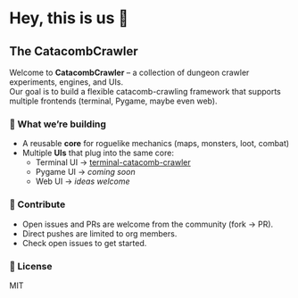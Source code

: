 # Hey, this is us 👋  
## The CatacombCrawler

Welcome to **CatacombCrawler** – a collection of dungeon crawler experiments, engines, and UIs.  
Our goal is to build a flexible catacomb-crawling framework that supports multiple frontends (terminal, Pygame, maybe even web).

### 🎯 What we’re building
- A reusable **core** for roguelike mechanics (maps, monsters, loot, combat)
- Multiple **UIs** that plug into the same core:
  - Terminal UI → [terminal-catacomb-crawler](https://github.com/CatacombCrawler/terminal-catacomb-crawler)
  - Pygame UI → _coming soon_
  - Web UI → _ideas welcome_

### 🤝 Contribute
- Open issues and PRs are welcome from the community (fork → PR).
- Direct pushes are limited to org members.
- Check open issues to get started.

### 📜 License
MIT

